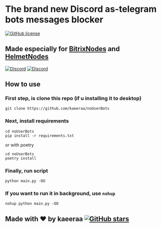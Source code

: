 # The brand new Discord as-telegram bots messages blocker

[![GitHub license](https://img.shields.io/github/license/kaeeraa/noUserBots.svg?style=for-the-badge)](https://github.com/kaeeraa/noUserBots/blob/main/LICENSE)

## Made especially for [BitrixNodes](https://dsc.gg/bitrixnodes) and [HelmetNodes](https://discord.gg/FNgsbKEw66)

[![Discord](https://img.shields.io/discord/1114497842711625793.svg?color=7289da&label=BitrixNodes&style=for-the-badge)](https://discord.gg/FNgsbKEw66)
[![Discord](https://img.shields.io/discord/927415906290794538.svg?color=7289da&label=HelmetNodes&style=for-the-badge)](https://discord.gg/FNgsbKEw66)

## How to use

### First step, is clone this repo (if u installing it to desktop)

```shell
git clone https://github.com/kaeeraa/noUserBots
```

### Next, install requirements

```shell
cd noUserBots
pip install -r requirements.txt
```

or with poetry

```shell
cd noUserBots
poetry install
```

### Finally, run script

```shell
python main.py -OO
```

### If you want to run it in background, use `nohup`

```shell
nohup python main.py -OO
```

## Made with ❤️ by kaeeraa  [![GitHub stars](https://img.shields.io/github/stars/kaeeraa/noUserBots.svg?style=social&label=Stars)](https://github.com/kaeeraa/noUserBots)

